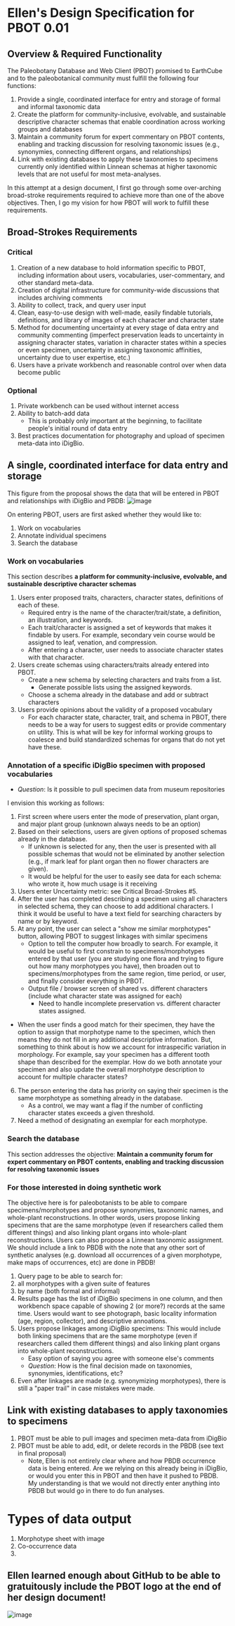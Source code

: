 # Ellen's Design Specification for PBOT 0.01

## Overview & Required Functionality
The Paleobotany Database and Web Client (PBOT) promised to EarthCube and to the paleobotanical community must fulfill the following four functions:
  1. Provide a single, coordinated interface for entry and storage of formal and informal taxonomic data
  2. Create the platform for community-inclusive, evolvable, and sustainable descriptive character schemas that enable coordination across working groups and databases
  3. Maintain a community forum for expert commentary on PBOT contents, enabling and tracking discussion for resolving taxonomic issues (e.g., synonymies, connecting different organs, and relationships)
  4. Link with existing databases to apply these taxonomies to specimens currently only identified within Linnean schemas at higher taxonomic levels that are not useful for most meta-analyses.

In this attempt at a design document, I first go through some over-arching broad-stroke requirements required to achieve more than one of the above objectives. Then, I go my vision for how PBOT will work to fulfill these requirements.

## Broad-Strokes Requirements
### Critical
1. Creation of a new database to hold information specific to PBOT, including information about users, vocabularies, user-commentary, and other standard meta-data.
2. Creation of digital infrastructure for community-wide discussions that includes archiving comments
3. Ability to collect, track, and query user input 
4. Clean, easy-to-use design with well-made, easily findable tutorials, definitions, and library of images of each character and character state
5. Method for documenting uncertainty at every stage of data entry and community commenting (imperfect preservation leads to uncertainty in assigning character states, variation in character states within a species or even specimen, uncertainty in assigning taxonomic affinities, uncertainty due to user expertise, etc.)
6. Users have a private workbench and reasonable control over when data become public

### Optional
1. Private workbench can be used without internet access
2. Ability to batch-add data
   * This is probably only important at the beginning, to facilitate people's initial round of data entry
3. Best practices documentation for photography and upload of specimen meta-data into iDigBio.

## A single, coordinated interface for data entry and storage
This figure from the proposal shows the data that will be entered in PBOT and relationships with iDigBio and PBDB:
![image](https://github.com/azgs/pbot_client/blob/main/Relationships%20figure.png)

On entering PBOT, users are first asked whether they would like to:
1. Work on vocabularies
2. Annotate individual specimens
3. Search the database

### Work on vocabularies
This section describes **a platform for community-inclusive, evolvable, and sustainable descriptive character schemas**
1. Users enter proposed traits, characters, character states, definitions of each of these.
   * Required entry is the name of the character/trait/state, a definition, an illustration, and keywords.
   * Each trait/character is assigned a set of keywords that makes it findable by users. For example, secondary vein course would be assigned to leaf, venation, and compression.
   * After entering a character, user needs to associate character states with that character.
2. Users create schemas using characters/traits already entered into PBOT.
   * Create a new schema by selecting characters and traits from a list.
      * Generate possible lists using the assigned keywords.
   * Choose a schema already in the database and add or subtract characters
3. Users provide opinions about the validity of a proposed vocabulary
    * For each character state, character, trait, and schema in PBOT, there needs to be a way for users to suggest edits or provide commentary on utility. This is what will be key for informal working groups to coalesce and build standardized schemas for organs that do not yet have these.
  
### Annotation of a specific iDigBio specimen with proposed vocabularies
- *Question*: Is it possible to pull specimen data from museum repositories

I envision this working as follows:
1. First screen where users enter the mode of preservation, plant organ, and major plant group (unknown always needs to be an option)
2. Based on their selections, users are given options of proposed schemas already in the database.
    - If unknown is selected for any, then the user is presented with all possible schemas that would not be eliminated by another selection (e.g., if mark leaf for plant organ then no flower characters are given).
    - It would be helpful for the user to easily see data for each schema: who wrote it, how much usage is it receiving
3. Users enter Uncertainty metric: see Critical Broad-Strokes #5.
4. After the user has completed describing a specimen using all characters in selected schema, they can choose to add additional characters. I think it would be useful to have a text field for searching characters by name or by keyword.
5. At any point, the user can select a "show me similar morphotypes" button, allowing PBOT to suggest linkages with similar specimens
   - Option to tell the computer how broadly to search. For example, it would be useful to first constrain to specimens/morphotypes entered by that user (you are studying one flora and trying to figure out how many morphotypes you have), then broaden out to specimens/morphotypes from the same region, time period, or user, and finally consider everything in PBOT.
   - Output file / browser screen of shared vs. different characters (include what character state was assigned for each)
      - Need to handle incomplete preservation vs. different character states assigned.
  - When the user finds a good match for their specimen, they have the option to assign that morphotype name to the specimen, which then means they do not fill in any additional descriptive information. But, something to think about is how we account for intraspecific variation in morphology. For example, say your specimen has a different tooth shape than described for the exemplar. How do we both annotate your specimen and also update the overall morphotype description to account for multiple character states?
6. The person entering the data has priority on saying their specimen is the same morphotype as something already in the database.
    - As a control, we may want a flag if the number of conflicting character states exceeds a given threshold.
7. Need a method of designating an exemplar for each morphotype.
    
### Search the database
This section addresses the objective: **Maintain a community forum for expert commentary on PBOT contents, enabling and tracking discussion for resolving taxonomic issues**

### For those interested in doing synthetic work
The objective here is for paleobotanists to be able to compare specimens/morphotypes and propose synonymies, taxonomic names, and whole-plant reconstructions. In other words, users propose linking specimens that are the same morphotype (even if researchers called them different things) and also linking plant organs into whole-plant reconstructions. Users can also propose a Linnean taxonomic assignment. We should include a link to PBDB with the note that any other sort of synthetic analyses (e.g. download all occurrences of a given morphotype, make maps of occurrences, etc) are done in PBDB!

1. Query page to be able to search for:
  1. all morphotypes with a given suite of features
  2. by name (both formal and informal)
2. Results page has the list of iDigBio specimens in one column, and then workbench space capable of showing 2 (or more?) records at the same time. Users would want to see photograph, basic locality information (age, region, collector), and descriptive annoations.
3. Users propose linkages among iDigBio specimens: This would include both linking specimens that are the same morphotype (even if researchers called them different things) and also linking plant organs into whole-plant reconstructions.
   - Easy option of saying you agree with someone else's comments
   - *Question*: How is the final decision made on taxonomies, synonymies, identifications, etc?
4. Even after linkages are made (e.g. synonymizing morphotypes), there is still a "paper trail" in case mistakes were made.

## Link with existing databases to apply taxonomies to specimens
1. PBOT must be able to pull images and specimen meta-data from iDigBio
2. PBOT must be able to add, edit, or delete records in the PBDB (see text in final proposal)
   * Note, Ellen is not entirely clear where and how PBDB occurrence data is being entered. Are we relying on this already being in iDigBio, or would you enter this in PBOT and then have it pushed to PBDB. My understanding is that we would not directly enter anything into PBDB but would go in there to do fun analyses.
   
# Types of data output
1. Morphotype sheet with image
2. Co-occurrence data
3. 

## Ellen learned enough about GitHub to be able to gratuitously include the PBOT logo at the end of her design document!
![image](https://github.com/azgs/pbot_client/blob/main/PBOT-logo-full.png)

